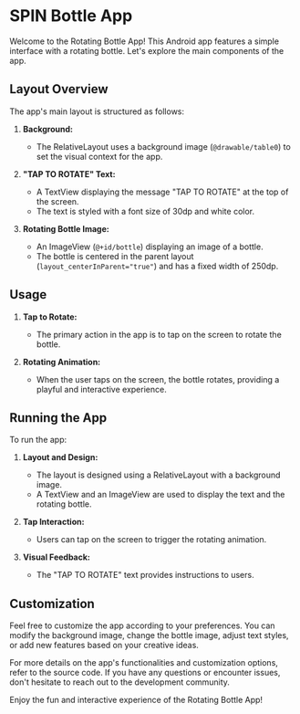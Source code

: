 # SPIN Bottle App

Welcome to the Rotating Bottle App! This Android app features a simple interface with a rotating bottle. Let's explore the main components of the app.

## Layout Overview

The app's main layout is structured as follows:

1. **Background:**
   - The RelativeLayout uses a background image (`@drawable/table0`) to set the visual context for the app.

2. **"TAP TO ROTATE" Text:**
   - A TextView displaying the message "TAP TO ROTATE" at the top of the screen.
   - The text is styled with a font size of 30dp and white color.

3. **Rotating Bottle Image:**
   - An ImageView (`@+id/bottle`) displaying an image of a bottle.
   - The bottle is centered in the parent layout (`layout_centerInParent="true"`) and has a fixed width of 250dp.

## Usage

1. **Tap to Rotate:**
   - The primary action in the app is to tap on the screen to rotate the bottle.

2. **Rotating Animation:**
   - When the user taps on the screen, the bottle rotates, providing a playful and interactive experience.

## Running the App

To run the app:

1. **Layout and Design:**
   - The layout is designed using a RelativeLayout with a background image.
   - A TextView and an ImageView are used to display the text and the rotating bottle.

2. **Tap Interaction:**
   - Users can tap on the screen to trigger the rotating animation.

3. **Visual Feedback:**
   - The "TAP TO ROTATE" text provides instructions to users.

## Customization

Feel free to customize the app according to your preferences. You can modify the background image, change the bottle image, adjust text styles, or add new features based on your creative ideas.

For more details on the app's functionalities and customization options, refer to the source code. If you have any questions or encounter issues, don't hesitate to reach out to the development community.

Enjoy the fun and interactive experience of the Rotating Bottle App!
